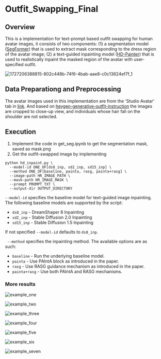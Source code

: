 # Outfit_Swapping_Final

## Overview
This is a implementation for text-prompt based outfit swapping for human avatar images, it consists of two components: (1) a segmentation model ([SegFormer](https://huggingface.co/mattmdjaga/segformer_b2_clothes)) that is used to extract mask corresponding to the dress region of the avatar image; (2) a text-guided inpainting model ([HD-Painter](https://github.com/Picsart-AI-Research/HD-Painter)) that is used to realistically inpaint the masked region of the avatar with user-specified outfit.


![1727206388815-802c448b-74f6-4bab-aae8-c0c13624ef7f_1](https://github.com/user-attachments/assets/5d15a11e-9ff4-4b80-8ba6-31474d0831a3)

## Data Preparationg and Preprocessing
The avatar images used in this implementation are from the 'Studio Avatar' tab in [link](https://app.heygen.com/avatars). And based on [heygen-generative-outfit-instruction](https://help.heygen.com/en/articles/8181925-heygen-generative-outfit-instructions) the images are cropped to close-up view, and individuals whose hair fall on the shoulder are not selected.

## Execution
1. Implement the code in get_seg.ipynb to get the segmentation mask, saved as mask.png
2. Get the outfit-swapped image by implementing

```
python hd_inpaint.py \
  --model-id ONE_OF[ds8_inp, sd2_inp, sd15_inp] \
  --method ONE_OF[baseline, painta, rasg, painta+rasg] \
  --image-path HR_IMAGE_PATH \
  --mask-path HR_IMAGE_MASK \
  --prompt PROMPT_TXT \
  --output-dir OUTPUT_DIRECTORY
```
`--model-id` specifies the baseline model for text-guided image inpainting. The following baseline models are supported by the script:
- `ds8_inp` - DreamShaper 8 Inpainting
- `sd2_inp` - Stable Diffusion 2.0 Inpainting
- `sd15_inp` - Stable Diffusion 1.5 Inpainting

If not specified `--model-id` defaults to `ds8_inp`.

` --method` specifies the inpainting method. The available options are as such:
- `baseline` - Run the underlying baseline model.
- `painta` - Use PAIntA block as introduced in the paper.
- `rasg` - Use RASG guidance mechanism as introduced in the paper.
- `painta+rasg` - Use both PAIntA and RASG mechanisms.

### More results
![example_one](https://github.com/user-attachments/assets/48384b8a-9cea-4c8f-86d2-3a587b7d2c7a)


![example_two](https://github.com/user-attachments/assets/930012e9-5a83-481d-8985-69d97888a0bd)


![example_three](https://github.com/user-attachments/assets/781f33c3-6dfb-4ca9-a56a-093aa4acb289)


![example_four](https://github.com/user-attachments/assets/f14a6e67-8a66-46ce-befa-e5babd191363)


![example_five](https://github.com/user-attachments/assets/c1078fe8-115b-4cd3-a820-188abc9a4a99)


![example_six](https://github.com/user-attachments/assets/50df9c80-64af-49bb-a5b9-298a3ed91729)


![example_seven](https://github.com/user-attachments/assets/535fe96e-0675-4084-8bb7-1d49d0ef6c70)

